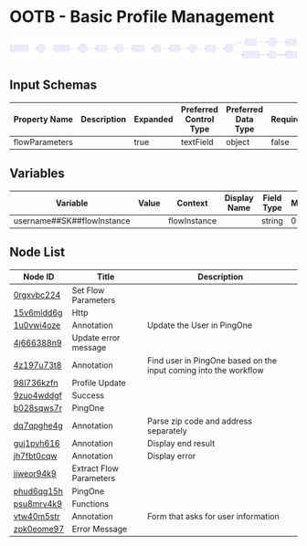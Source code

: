 # OOTB - Basic Profile Management

![Flowchart Diagram](OOTBBasicProfileManagement.svg) 


## Input Schemas
| Property Name | Description | Expanded | Preferred Control Type | Preferred Data Type | Required |
|----------------------------------|-----------------|-----------------|-----------------|-----------------|-----------------|
| flowParameters |  | true | textField | object | false | 
 


## Variables
| Variable | Value | Context | Display Name | Field Type | Min | Max | Mutable | Type |                                                                                                                                                                
|----------------------------------|-----------------|-----------------|-----------------|-----------------|-----------------|-----------------|-----------------|-----------------|
| username##SK##flowInstance |  | flowInstance |  | string | 0 | 2000 | true | property | 
 



## Node List
| Node ID | Title | Description |
|----------------------------------|-----------------|-----------------|
| [0rgxvbc224](./nodes/0rgxvbc224.md) | Set Flow Parameters |  | 
 | [15v6mldd6g](./nodes/15v6mldd6g.md) | Http |  | 
 | [1u0vwi4oze](./nodes/1u0vwi4oze.md) | Annotation | Update the User in PingOne | 
 | [4j666388n9](./nodes/4j666388n9.md) | Update error message |  | 
 | [4z197u73t8](./nodes/4z197u73t8.md) | Annotation | Find user in PingOne based on the input coming into the workflow | 
 | [98l736kzfn](./nodes/98l736kzfn.md) | Profile Update |  | 
 | [9zuo4wddgf](./nodes/9zuo4wddgf.md) | Success |  | 
 | [b028sqws7r](./nodes/b028sqws7r.md) | PingOne |  | 
 | [dq7qpghe4g](./nodes/dq7qpghe4g.md) | Annotation | Parse zip code and address separately | 
 | [guj1pyh616](./nodes/guj1pyh616.md) | Annotation | Display end result | 
 | [jh7fbt0cqw](./nodes/jh7fbt0cqw.md) | Annotation | Display error | 
 | [jjweor94k9](./nodes/jjweor94k9.md) | Extract Flow Parameters |  | 
 | [phud6qg15h](./nodes/phud6qg15h.md) | PingOne |  | 
 | [psu8mrv4k9](./nodes/psu8mrv4k9.md) | Functions |  | 
 | [vtw40m5str](./nodes/vtw40m5str.md) | Annotation | Form that asks for user information | 
 | [zpk0eome97](./nodes/zpk0eome97.md) | Error Message |  | 
 